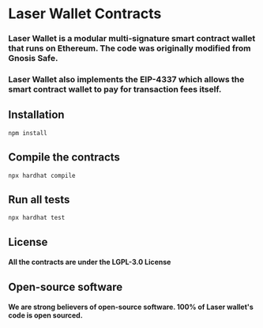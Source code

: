 # Laser Wallet Contracts

### Laser Wallet is a modular multi-signature smart contract wallet that runs on Ethereum. The code was originally modified from Gnosis Safe.

### Laser Wallet also implements the EIP-4337 which allows the smart contract wallet to pay for transaction fees itself. 

## Installation 

```
npm install
```

## Compile the contracts
```
npx hardhat compile
```

## Run all tests
```
npx hardhat test
````

## License

#### All the contracts are under the LGPL-3.0 License

## Open-source software
#### We are strong believers of open-source software. 100% of Laser wallet's code is open sourced.
